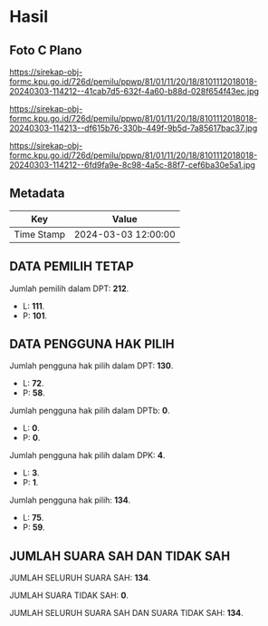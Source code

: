 # Hasil

## Foto C Plano

https://sirekap-obj-formc.kpu.go.id/726d/pemilu/ppwp/81/01/11/20/18/8101112018018-20240303-114212--41cab7d5-632f-4a60-b88d-028f654f43ec.jpg

https://sirekap-obj-formc.kpu.go.id/726d/pemilu/ppwp/81/01/11/20/18/8101112018018-20240303-114213--df615b76-330b-449f-9b5d-7a85617bac37.jpg

https://sirekap-obj-formc.kpu.go.id/726d/pemilu/ppwp/81/01/11/20/18/8101112018018-20240303-114212--6fd9fa9e-8c98-4a5c-88f7-cef6ba30e5a1.jpg


## Metadata

| Key        | Value               |
| ---------- | ------------------- |
| Time Stamp | 2024-03-03 12:00:00 |


## DATA PEMILIH TETAP

Jumlah pemilih dalam DPT: **212**.
 * L: **111**.
 * P: **101**.

## DATA PENGGUNA HAK PILIH

Jumlah pengguna hak pilih dalam DPT: **130**.
 * L: **72**.
 * P: **58**.

Jumlah pengguna hak pilih dalam DPTb: **0**.
 * L: **0**.
 * P: **0**.

Jumlah pengguna hak pilih dalam DPK: **4**.
 * L: **3**.
 * P: **1**.

Jumlah pengguna hak pilih: **134**.
 * L: **75**.
 * P: **59**.

## JUMLAH SUARA SAH DAN TIDAK SAH

JUMLAH SELURUH SUARA SAH: **134**.

JUMLAH SUARA TIDAK SAH: **0**.

JUMLAH SELURUH SUARA SAH DAN SUARA TIDAK SAH: **134**.


